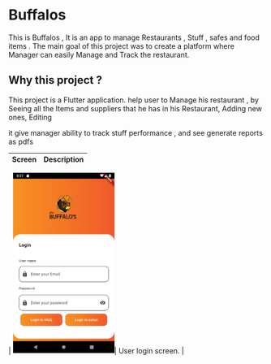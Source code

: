 # Buffalos

This is Buffalos , It is an app to manage Restaurants , Stuff , safes and food items . The main goal of this project was to create a platform where Manager can easily Manage and Track the restaurant.

## Why this project ?

This project is a Flutter application. help user to Manage his restaurant , by Seeing all the Items and suppliers that he has in his Restaurant, Adding new ones, Editing

it give manager ability to track stuff performance , and see generate reports as pdfs

| Screen | Description |
| ------ | ----------- |

|
<img src="./Images_for_readme/Login_Screen/Screenshot_1708712835.png" alt="drawing" width="200"/>| User login screen. |
